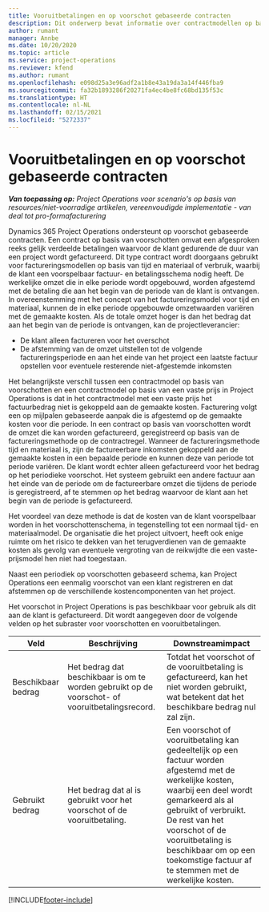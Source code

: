 ```yaml
---
title: Vooruitbetalingen en op voorschot gebaseerde contracten
description: Dit onderwerp bevat informatie over contractmodellen op basis van voorschotten en vooruitbetalingen in Project Operations.
author: rumant
manager: Annbe
ms.date: 10/20/2020
ms.topic: article
ms.service: project-operations
ms.reviewer: kfend
ms.author: rumant
ms.openlocfilehash: e098d25a3e96adf2a1b8e43a19da3a14f446fba9
ms.sourcegitcommit: fa32b1893286f20271fa4ec4be8fc68bd135f53c
ms.translationtype: HT
ms.contentlocale: nl-NL
ms.lasthandoff: 02/15/2021
ms.locfileid: "5272337"
---
```

# <a name="advances-and-retainer-based-contracts"></a>Vooruitbetalingen en op voorschot gebaseerde contracten


_**Van toepassing op:** Project Operations voor scenario's op basis van resources/niet-voorradige artikelen, vereenvoudigde implementatie - van deal tot pro-formafacturering_

Dynamics 365 Project Operations ondersteunt op voorschot gebaseerde contracten. Een contract op basis van voorschotten omvat een afgesproken reeks gelijk verdeelde betalingen waarvoor de klant gedurende de duur van een project wordt gefactureerd. Dit type contract wordt doorgaans gebruikt voor factureringsmodellen op basis van tijd en materiaal of verbruik, waarbij de klant een voorspelbaar factuur- en betalingsschema nodig heeft. De werkelijke omzet die in elke periode wordt opgebouwd, worden afgestemd met de betaling die aan het begin van de periode van de klant is ontvangen. In overeenstemming met het concept van het factureringsmodel voor tijd en materiaal, kunnen de in elke periode opgebouwde omzetwaarden variëren met de gemaakte kosten. Als de totale omzet hoger is dan het bedrag dat aan het begin van de periode is ontvangen, kan de projectleverancier:

- De klant alleen factureren voor het overschot 
- De afstemming van de omzet uitstellen tot de volgende factureringsperiode en aan het einde van het project een laatste factuur opstellen voor eventuele resterende niet-afgestemde inkomsten

Het belangrijkste verschil tussen een contractmodel op basis van voorschotten en een contractmodel op basis van een vaste prijs in Project Operations is dat in het contractmodel met een vaste prijs het factuurbedrag niet is gekoppeld aan de gemaakte kosten. Facturering volgt een op mijlpalen gebaseerde aanpak die is afgestemd op de gemaakte kosten voor die periode. In een contract op basis van voorschotten wordt de omzet die kan worden gefactureerd, geregistreerd op basis van de factureringsmethode op de contractregel. Wanneer de factureringsmethode tijd en materiaal is, zijn de factureerbare inkomsten gekoppeld aan de gemaakte kosten in een bepaalde periode en kunnen deze van periode tot periode variëren. De klant wordt echter alleen gefactureerd voor het bedrag op het periodieke voorschot. Het systeem gebruikt een andere factuur aan het einde van de periode om de factureerbare omzet die tijdens de periode is geregistreerd, af te stemmen op het bedrag waarvoor de klant aan het begin van de periode is gefactureerd.

Het voordeel van deze methode is dat de kosten van de klant voorspelbaar worden in het voorschottenschema, in tegenstelling tot een normaal tijd- en materiaalmodel. De organisatie die het project uitvoert, heeft ook enige ruimte om het risico te dekken van het terugverdienen van de gemaakte kosten als gevolg van eventuele vergroting van de reikwijdte die een vaste-prijsmodel hen niet had toegestaan.

Naast een periodiek op voorschotten gebaseerd schema, kan Project Operations een eenmalig voorschot van een klant registreren en dat afstemmen op de verschillende kostencomponenten van het project.

Het voorschot in Project Operations is pas beschikbaar voor gebruik als dit aan de klant is gefactureerd. Dit wordt aangegeven door de volgende velden op het subraster voor voorschotten en vooruitbetalingen.

| Veld | Beschrijving | Downstreamimpact |
| --- | --- | --- |
| Beschikbaar bedrag | Het bedrag dat beschikbaar is om te worden gebruikt op de voorschot- of vooruitbetalingsrecord. | Totdat het voorschot of de vooruitbetaling is gefactureerd, kan het niet worden gebruikt, wat betekent dat het beschikbare bedrag nul zal zijn. |
| Gebruikt bedrag | Het bedrag dat al is gebruikt voor het voorschot of de vooruitbetaling. | Een voorschot of vooruitbetaling kan gedeeltelijk op een factuur worden afgestemd met de werkelijke kosten, waarbij een deel wordt gemarkeerd als al gebruikt of verbruikt. De rest van het voorschot of de vooruitbetaling is beschikbaar om op een toekomstige factuur af te stemmen met de werkelijke kosten. |


[!INCLUDE[footer-include](../../includes/footer-banner.md)]
